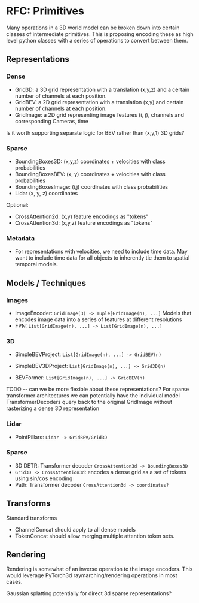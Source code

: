 # RFC: Primitives

Many operations in a 3D world model can be broken down into certain classes of
intermediate primitives. This is proposing encoding these as high level python
classes with a series of operations to convert between them.

## Representations

### Dense

* Grid3D: a 3D grid representation with a translation (x,y,z) and a certain number of channels at each position.
* GridBEV: a 2D grid representation with a translation (x,y) and certain number of channels at each position.
* GridImage: a 2D grid representing image features (i, j), channels and corresponding Cameras, time

Is it worth supporting separate logic for BEV rather than (x,y,1) 3D grids?

### Sparse

* BoundingBoxes3D: (x,y,z) coordinates + velocities with class probabilities
* BoundingBoxesBEV: (x, y) coordinates + velocities with class probabilities
* BoundingBoxesImage: (i,j) coordinates with class probabilities
* Lidar (x, y, z) coordinates

Optional:

* CrossAttention2d: (x,y) feature encodings as "tokens"
* CrossAttention3d: (x,y,z) feature encodings as "tokens"

### Metadata

* For representations with velocities, we need to include time data. May want to
  include time data for all objects to inherently tie them to spatial temporal
  models.

## Models / Techniques

### Images

* ImageEncoder: `GridImage(3) -> Tuple[GridImage(n), ...]`
  Models that encodes image data into a series of features at different
  resolutions
* FPN: `List[GridImage(n), ...] -> List[GridImage(n), ...]`

### 3D

* SimpleBEVProject: `List[GridImage(n), ...] -> GridBEV(n)`
* SimpleBEV3DProject: `List[GridImage(n), ...] -> Grid3D(n)`

* BEVFormer: `List[GridImage(n), ...] -> GridBEV(n)`

TODO -- can we be more flexible about these representations? For sparse
transformer architectures we can potentially have the individual model
TransformerDecoders query back to the original GridImage without rasterizing a
dense 3D representation


### Lidar

* PointPillars: `Lidar -> GridBEV/Grid3D`

### Sparse

* 3D DETR: Transformer decoder `CrossAttention3d -> BoundingBoxes3D`
* `Grid3D -> CrossAttention3d`: encodes a dense grid as a set of tokens using sin/cos encoding
* Path: Transformer decoder `CrossAttention3d -> coordinates?`

## Transforms

Standard transforms

* ChannelConcat should apply to all dense models
* TokenConcat should allow merging multiple attention token sets.

## Rendering

Rendering is somewhat of an inverse operation to the image encoders. This would
leverage PyTorch3d raymarching/rendering operations in most cases.

Gaussian splatting potentially for direct 3d sparse representations?
